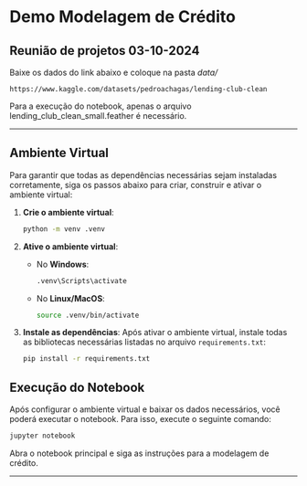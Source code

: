 # Demo Modelagem de Crédito
## Reunião de projetos 03-10-2024

Baixe os dados do link abaixo e coloque na pasta _data/_
```
https://www.kaggle.com/datasets/pedroachagas/lending-club-clean
```
Para a execução do notebook, apenas o arquivo lending_club_clean_small.feather é necessário.

---

## Ambiente Virtual

Para garantir que todas as dependências necessárias sejam instaladas corretamente, siga os passos abaixo para criar, construir e ativar o ambiente virtual:

1. **Crie o ambiente virtual**:
    ```bash
    python -m venv .venv
    ```

2. **Ative o ambiente virtual**:

    - No **Windows**:
      ```bash
      .venv\Scripts\activate
      ```

    - No **Linux/MacOS**:
      ```bash
      source .venv/bin/activate
      ```

3. **Instale as dependências**:
    Após ativar o ambiente virtual, instale todas as bibliotecas necessárias listadas no arquivo `requirements.txt`:
    ```bash
    pip install -r requirements.txt
    ```

## Execução do Notebook

Após configurar o ambiente virtual e baixar os dados necessários, você poderá executar o notebook. Para isso, execute o seguinte comando:

```bash
jupyter notebook
```

Abra o notebook principal e siga as instruções para a modelagem de crédito.

---

